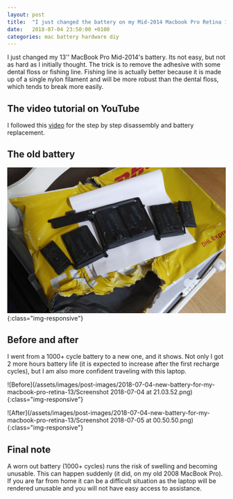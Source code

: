```yaml
---
layout: post
title:  "I just changed the battery on my Mid-2014 Macbook Pro Retina 13''"
date:   2018-07-04 23:50:00 +0100
categories: mac battery hardware diy
---
```


I just changed my 13'' MacBook Pro Mid-2014's battery. Its not easy, but not as hard as I initially thought. The trick is to remove the adhesive with some dental floss or fishing line. Fishing line is actually better because it is made up of a single nylon filament and will be more robust than the dental floss, which tends to break more easily.

## The video tutorial on YouTube

I followed this [video](https://www.youtube.com/watch?v=RqbclOdjcsw) for the step by step disassembly and battery replacement.   

## The old battery

![The old battery](/assets/images/post-images/2018-07-04-new-battery-for-my-macbook-pro-retina-13/1.jpg){:class="img-responsive"}

## Before and after

I went from a 1000+ cycle battery to a new one, and it shows. Not only I got 2 more hours battery life (it is expected to increase after the first recharge cycles), but I am also more confident traveling with this laptop. 

![Before](/assets/images/post-images/2018-07-04-new-battery-for-my-macbook-pro-retina-13/Screenshot 2018-07-04 at 21.03.52.png){:class="img-responsive"}


![After](/assets/images/post-images/2018-07-04-new-battery-for-my-macbook-pro-retina-13/Screenshot 2018-07-05 at 00.50.50.png){:class="img-responsive"}

## Final note

A worn out battery (1000+ cycles) runs the risk of swelling and becoming unusable. This can happen suddenly (it did, on my old 2008 MacBook Pro). If you are far from home it can be a difficult situation as the laptop will be rendered unusable and you will not have easy access to assistance.
